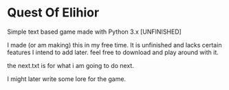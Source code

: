 # Quest Of Elihior
Simple text based game made with Python 3.x [UNFINISHED]

I made (or am making) this in my free time.
It is unfinished and lacks certain features I intend to add later.
feel free to download and play around with it.

the next.txt is for what i am going to do next.

I might later write some lore for the game.
